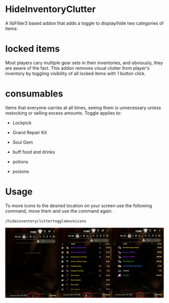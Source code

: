 # HideInventoryClutter

A libFilter3 based addon that adds a toggle to display/hide two categories of items:

# locked items 

Most players cary multiple gear sets in their inventories, and obviously, they are aware of the fact. This addon removes visual clutter from player's inventory by toggling visibility of all locked items with 1 button click.

# consumables

Items that everyone carries at all times, seeing them is unnecessary unless restocking or selling excess amounts. Toggle applies to:

- Lockpick
- Grand Repair Kit
- Soul Gem

- buff food and drinks
- potions
- poisons

# Usage

To move icons to the desired location on your screen use the following command, move them and use the command again.

`/hideinventorycluttertogglemoveicons`

![](../_screenshots/HideInventoryClutter/HideInventoryClutter.png)
